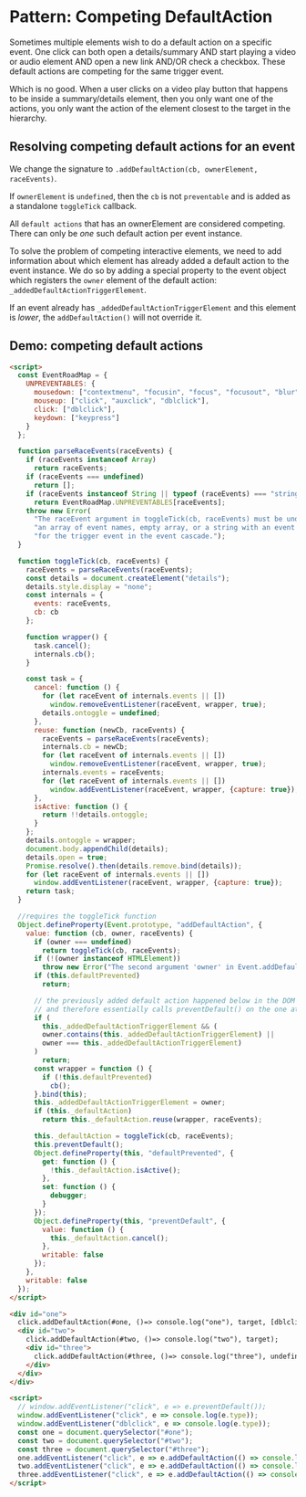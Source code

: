 # Pattern: Competing DefaultAction

Sometimes multiple elements wish to do a default action on a specific event. One click can both open a details/summary AND start playing a video or audio element AND open a new link AND/OR check a checkbox. These default actions are competing for the same trigger event.

Which is no good. When a user clicks on a video play button that happens to be inside a summary/details element, then you only want one of the actions, you only want the action of the element closest to the target in the hierarchy.  

## Resolving competing default actions for an event

We change the signature to `.addDefaultAction(cb, ownerElement, raceEvents)`.

If `ownerElement` is `undefined`, then the `cb` is not `preventable` and is added as a standalone `toggleTick` callback.

All `default actions` that has an ownerElement are considered competing. There can only be *one* such default action per event instance.

To solve the problem of competing interactive elements, we need to add information about which element has already added a default action to the event instance. We do so by adding a special property to the event object which registers the `owner` element of the default action: `_addedDefaultActionTriggerElement`.

If an event already has `_addedDefaultActionTriggerElement` and this element is *lower*, the `addDefaultAction()` will not override it.

## Demo: competing default actions 

```html
<script>
  const EventRoadMap = {
    UNPREVENTABLES: {
      mousedown: ["contextmenu", "focusin", "focus", "focusout", "blur"],
      mouseup: ["click", "auxclick", "dblclick"],
      click: ["dblclick"],
      keydown: ["keypress"]
    }
  };

  function parseRaceEvents(raceEvents) {
    if (raceEvents instanceof Array)
      return raceEvents;
    if (raceEvents === undefined)
      return [];
    if (raceEvents instanceof String || typeof (raceEvents) === "string")
      return EventRoadMap.UNPREVENTABLES[raceEvents];
    throw new Error(
      "The raceEvent argument in toggleTick(cb, raceEvents) must be undefined, " +
      "an array of event names, empty array, or a string with an event name " +
      "for the trigger event in the event cascade.");
  }

  function toggleTick(cb, raceEvents) {
    raceEvents = parseRaceEvents(raceEvents);
    const details = document.createElement("details");
    details.style.display = "none";
    const internals = {
      events: raceEvents,
      cb: cb
    };

    function wrapper() {
      task.cancel();
      internals.cb();
    }

    const task = {
      cancel: function () {
        for (let raceEvent of internals.events || [])
          window.removeEventListener(raceEvent, wrapper, true);
        details.ontoggle = undefined;
      },
      reuse: function (newCb, raceEvents) {
        raceEvents = parseRaceEvents(raceEvents);
        internals.cb = newCb;
        for (let raceEvent of internals.events || [])
          window.removeEventListener(raceEvent, wrapper, true);
        internals.events = raceEvents;
        for (let raceEvent of internals.events || [])
          window.addEventListener(raceEvent, wrapper, {capture: true});
      },
      isActive: function () {
        return !!details.ontoggle;
      }
    };
    details.ontoggle = wrapper;
    document.body.appendChild(details);
    details.open = true;
    Promise.resolve().then(details.remove.bind(details));
    for (let raceEvent of internals.events || [])
      window.addEventListener(raceEvent, wrapper, {capture: true});
    return task;
  }

  //requires the toggleTick function
  Object.defineProperty(Event.prototype, "addDefaultAction", {
    value: function (cb, owner, raceEvents) {
      if (owner === undefined)
        return toggleTick(cb, raceEvents);
      if (!(owner instanceof HTMLElement))
        throw new Error("The second argument 'owner' in Event.addDefaultAction(cb, owner, preEvent) must be undefined or an HTMLElement.");
      if (this.defaultPrevented)
        return;

      // the previously added default action happened below in the DOM
      // and therefore essentially calls preventDefault() on the one attempted to be added here.
      if (
        this._addedDefaultActionTriggerElement && (
        owner.contains(this._addedDefaultActionTriggerElement) ||
        owner === this._addedDefaultActionTriggerElement)
      )
        return;
      const wrapper = function () {
        if (!this.defaultPrevented)
          cb();
      }.bind(this);
      this._addedDefaultActionTriggerElement = owner;
      if (this._defaultAction)
        return this._defaultAction.reuse(wrapper, raceEvents);

      this._defaultAction = toggleTick(cb, raceEvents);
      this.preventDefault();
      Object.defineProperty(this, "defaultPrevented", {
        get: function () {
          !this._defaultAction.isActive();
        },
        set: function () {
          debugger;
        }
      });
      Object.defineProperty(this, "preventDefault", {
        value: function () {
          this._defaultAction.cancel();
        },
        writable: false
      });
    },
    writable: false
  });
</script>

<div id="one">
  click.addDefaultAction(#one, ()=> console.log("one"), target, [dblclick]);
  <div id="two">
    click.addDefaultAction(#two, ()=> console.log("two"), target);
    <div id="three">
      click.addDefaultAction(#three, ()=> console.log("three"), undefined, [dblclick]);
    </div>
  </div>
</div>

<script>
  // window.addEventListener("click", e => e.preventDefault());
  window.addEventListener("click", e => console.log(e.type));
  window.addEventListener("dblclick", e => console.log(e.type));
  const one = document.querySelector("#one");
  const two = document.querySelector("#two");
  const three = document.querySelector("#three");
  one.addEventListener("click", e => e.addDefaultAction(() => console.log("one"), e.currentTarget, ["dblclick"]), true);
  two.addEventListener("click", e => e.addDefaultAction(() => console.log("two"), e.currentTarget), true);
  three.addEventListener("click", e => e.addDefaultAction(() => console.log("three"), undefined, ["dblclick"]), true);
</script>
```